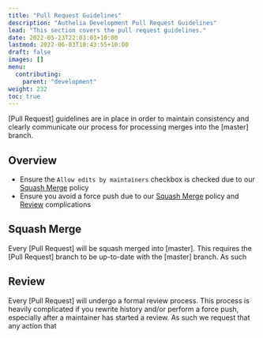 ```yaml
---
title: "Pull Request Guidelines"
description: "Authelia Development Pull Request Guidelines"
lead: "This section covers the pull request guidelines."
date: 2022-05-23T22:03:03+10:00
lastmod: 2022-06-03T10:43:55+10:00
draft: false
images: []
menu:
  contributing:
    parent: "development"
weight: 232
toc: true
---
```


[Pull Request] guidelines are in place in order to maintain consistency and clearly communicate our process for
processing merges into the [master] branch.

## Overview

- Ensure the `Allow edits by maintainers` checkbox is checked due to our [Squash Merge](#squash-merge) policy
- Ensure you avoid a force push due to our [Squash Merge](#squash-merge) policy and [Review](#review) complications

## Squash Merge

Every [Pull Request] will be squash merged into [master]. This requires the [Pull Request] branch to be up-to-date with
the [master] branch. As such

## Review

Every [Pull Request] will undergo a formal review process. This process is heavily complicated if you rewrite history
and/or perform a force push, especially after a maintainer has started a review. As such we request that any action that
